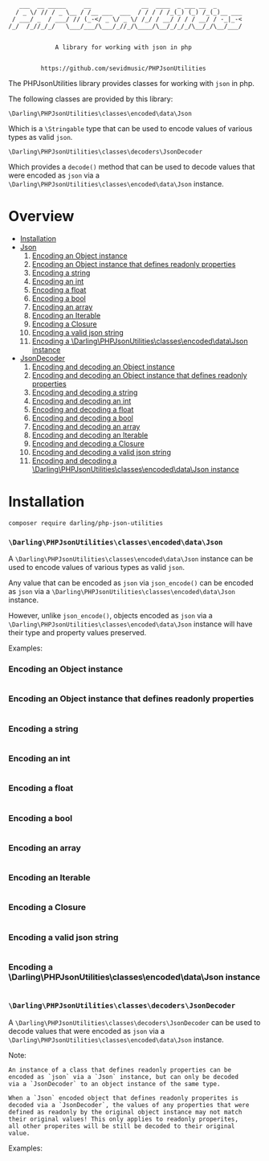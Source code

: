 ```
   ___  __ _____     __              __  ____  _ ___ __  _
  / _ \/ // / _ \__ / /__ ___  ___  / / / / /_(_) (_) /_(_)__ ___
 / ___/ _  / ___/ // (_-</ _ \/ _ \/ /_/ / __/ / / / __/ / -_|_-<
/_/  /_//_/_/   \___/___/\___/_//_/\____/\__/_/_/_/\__/_/\__/___/


             A library for working with json in php


         https://github.com/sevidmusic/PHPJsonUtilities

```

The PHPJsonUtilities library provides classes for working with
`json` in php.

The following classes are provided by this library:

```
\Darling\PHPJsonUtilities\classes\encoded\data\Json
```
Which is a `\Stringable` type that can be used to encode values of
various types as valid `json`.

```
\Darling\PHPJsonUtilities\classes\decoders\JsonDecoder
```

Which provides a `decode()` method that can be used
to decode values that were encoded as `json` via a
`\Darling\PHPJsonUtilities\classes\encoded\data\Json`
instance.

# Overview

- [Installation](#installation)
- [Json](#darlingphpjsonutilitiesclassesencodeddatajson)
    1. [Encoding an Object instance](#encodinganobjectinstance)
    2. [Encoding an Object instance that defines readonly properties](#encodinganobjectinstancethatdefinesreadonlyproperties)
    3. [Encoding a string](#encodingastring)
    4. [Encoding an int](#encodinganint)
    5. [Encoding a float](#encodingafloat)
    6. [Encoding a bool](#encodingabool)
    7. [Encoding an array](#encodinganarray)
    8. [Encoding an Iterable](#encodinganiterable)
    9. [Encoding a Closure](#encodingaclosure)
    10. [Encoding a valid json string](#encodingavalidjsonstring)
    11. [Encoding a \Darling\PHPJsonUtilities\classes\encoded\data\Json instance](#encodinga\Darling\PHPJsonUtilities\classes\encoded\data\Jsoninstance)
- [JsonDecoder](#darlingphpjsonutilitiesclassesdecodersjsondecoder)
    1. [Encoding and decoding an Object instance](#encodinganddecodinganobjectinstance)
    2. [Encoding and decoding an Object instance that defines readonly properties](#encodinganddecodinganobjectinstancethatdefinesreadonlyproperties)
    3. [Encoding and decoding a string](#encodinganddecodingastring)
    4. [Encoding and decoding an int](#encodinganddecodinganint)
    5. [Encoding and decoding a float](#encodinganddecodingafloat)
    6. [Encoding and decoding a bool](#encodinganddecodingabool)
    7. [Encoding and decoding an array](#encodinganddecodinganarray)
    8. [Encoding and decoding an Iterable](#encodinganddecodinganiterable)
    9. [Encoding and decoding a Closure](#encodinganddecodingaclosure)
    10. [Encoding and decoding a valid json string](#encodinganddecodingavalidjsonstring)
    11. [Encoding and decoding a \Darling\PHPJsonUtilities\classes\encoded\data\Json instance](#encodinganddecodinga\Darling\PHPJsonUtilities\classes\encoded\data\Jsoninstance)

# Installation

```
composer require darling/php-json-utilities
```

### `\Darling\PHPJsonUtilities\classes\encoded\data\Json`

A `\Darling\PHPJsonUtilities\classes\encoded\data\Json` instance can
be used to encode values of various types as valid `json`.

Any value that can be encoded as `json` via `json_encode()`
can be encoded as `json` via a
`\Darling\PHPJsonUtilities\classes\encoded\data\Json` instance.

However, unlike `json_encode()`, objects encoded as `json` via a
`\Darling\PHPJsonUtilities\classes\encoded\data\Json` instance
will have their type and property values preserved.

Examples:

### Encoding an Object instance

```
```

### Encoding an Object instance that defines readonly properties

```
```

### Encoding a string

```
```

### Encoding an int

```
```

### Encoding a float

```
```

### Encoding a bool

```
```

### Encoding an array

```
```

### Encoding an Iterable

```
```

### Encoding a Closure

```
```

### Encoding a valid json string

```
```

### Encoding a \Darling\PHPJsonUtilities\classes\encoded\data\Json instance

```
```


### `\Darling\PHPJsonUtilities\classes\decoders\JsonDecoder`

A `\Darling\PHPJsonUtilities\classes\decoders\JsonDecoder` can
be used to decode values that were encoded as `json` via a
`\Darling\PHPJsonUtilities\classes\encoded\data\Json` instance.

Note:

```
An instance of a class that defines readonly properties can be
encoded as `json` via a `Json` instance, but can only be decoded
via a `JsonDecoder` to an object instance of the same type.

When a `Json` encoded object that defines readonly properites is
decoded via a `JsonDecoder`, the values of any properties that were
defined as readonly by the original object instance may not match
their original values! This only applies to readonly properites,
all other properites will be still be decoded to their original
value.

```

Examples:

```

```
